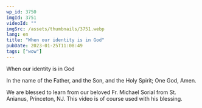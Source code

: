 ```yaml
---
wp_id: 3750
imgId: 3751
videoId: ""
imgSrc: /assets/thumbnails/3751.webp
lang: en
title: "When our identity is in God"
pubDate: 2023-01-25T11:08:49
tags: ["wow"]
---
```


<p>When our identity is in God</p>
<p>In the name of the Father, and the Son, and the Holy Spirit; One God, Amen.</p>
<p>We are blessed to learn from our beloved Fr. Michael Sorial from St. Anianus, Princeton, NJ. This video is of course used with his blessing.</p>
